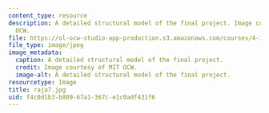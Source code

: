 ```yaml
---
content_type: resource
description: A detailed structural model of the final project. Image courtesy of MIT
  OCW.
file: https://ol-ocw-studio-app-production.s3.amazonaws.com/courses/4-125b-architecture-studio-building-in-landscapes-fall-2005/f4c0d1b3b80967a1367ce1c0adf431f6_raja7.jpg
file_type: image/jpeg
image_metadata:
  caption: A detailed structural model of the final project.
  credit: Image courtesy of MIT OCW.
  image-alt: A detailed structural model of the final project.
resourcetype: Image
title: raja7.jpg
uid: f4c0d1b3-b809-67a1-367c-e1c0adf431f6
---
```

